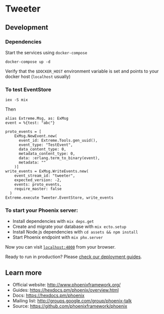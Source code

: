 # Tweeter

## Development

### Dependencies

Start the services using `docker-compose`

```
docker-compose up -d
```

Verify that the `$DOCKER_HOST` environment variable is set and points to your docker host (`localhost` usually)

### To test EventStore

```
iex -S mix
```

Then

```
alias Extreme.Msg, as: ExMsg
event = %{test: "abc"}

proto_events = [
    ExMsg.NewEvent.new(
      event_id: Extreme.Tools.gen_uuid(),
      event_type: "TestEvent",
      data_content_type: 0,
      metadata_content_type: 0,
      data: :erlang.term_to_binary(event),
      metadata: ""
    )]
write_events = ExMsg.WriteEvents.new(
    event_stream_id: "tweeter",
    expected_version: -2,
    events: proto_events,
    require_master: false
  )
Extreme.execute Tweeter.EventStore, write_events
```

### To start your Phoenix server:

  * Install dependencies with `mix deps.get`
  * Create and migrate your database with `mix ecto.setup`
  * Install Node.js dependencies with `cd assets && npm install`
  * Start Phoenix endpoint with `mix phx.server`

Now you can visit [`localhost:4000`](http://localhost:4000) from your browser.

Ready to run in production? Please [check our deployment guides](https://hexdocs.pm/phoenix/deployment.html).

## Learn more

  * Official website: http://www.phoenixframework.org/
  * Guides: https://hexdocs.pm/phoenix/overview.html
  * Docs: https://hexdocs.pm/phoenix
  * Mailing list: http://groups.google.com/group/phoenix-talk
  * Source: https://github.com/phoenixframework/phoenix

